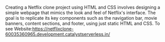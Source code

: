 Creating a Netflix clone project using HTML and CSS involves designing a simple webpage that mimics the look and feel of Netflix's interface. The goal is to replicate its key components such as the navigation bar, movie banners, content sections, and footer, using just static HTML and CSS.
To see Website:https://netflixclone-60035360965.development.catalystserverless.in/
